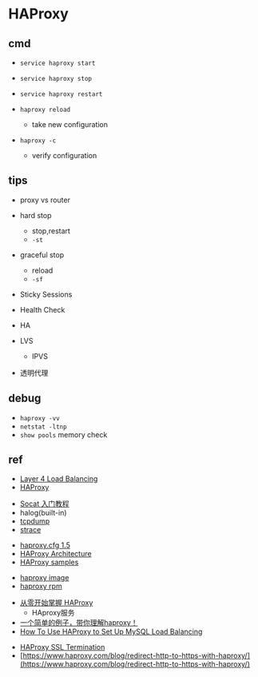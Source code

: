 # HAProxy

## cmd

+ `service haproxy start`
+ `service haproxy stop`
+ `service haproxy restart`

+ `haproxy reload`
    + take new configuration

+ `haproxy -c`
    + verify configuration



## tips

+ proxy vs router

+ hard stop
    + stop,restart
    + `-st`

+ graceful stop
    + reload
    + `-sf`

+ Sticky Sessions

+ Health Check

+ HA

+ LVS
    + IPVS

+ 透明代理

## debug

+ `haproxy -vv`
+ `netstat -ltnp`
+ `show pools` memory check

## ref

+ [Layer 4 Load Balancing](https://www.haproxy.com/documentation/hapee/latest/high-availability/active-active/l4-load-balancing/)
+ [HAProxy](http://cbonte.github.io/haproxy-dconv/2.5/intro.html)

<!-- debug tools -->
+ [Socat 入门教程](https://www.hi-linux.com/posts/61543.html)
+ halog(built-in)
+ [tcpdump ](https://www.tcpdump.org/)
+ [strace](https://man7.org/linux/man-pages/man1/strace.1.html)

<!-- docs -->
+ [haproxy.cfg 1.5](http://www.haproxy.org/download/1.5/doc/configuration.txt)
+ [HAProxy Architecture](https://www.haproxy.org/download/1.2/doc/architecture.txt)
+ [HAProxy samples](http://www.haproxy.org/download/1.3/examples/antidos.cfg)


<!-- install -->
+ [haproxy image](https://hub.docker.com/_/haproxy)
+ [haproxy rpm](https://software.opensuse.org/package/haproxy)


<!-- sample -->
+ [从零开始掌握 HAProxy](https://segmentfault.com/a/1190000039713086)
    + HAproxy服务
+ [一个简单的例子，带你理解haproxy！](https://blog.csdn.net/qq_34208467/article/details/84032105)
+ [How To Use HAProxy to Set Up MySQL Load Balancing](https://www.digitalocean.com/community/tutorials/how-to-use-haproxy-to-set-up-mysql-load-balancing-3)
<!-- https -->
+ [HAProxy SSL Termination](https://www.haproxy.com/blog/haproxy-ssl-termination/)
+ [https://www.haproxy.com/blog/redirect-http-to-https-with-haproxy/](https://www.haproxy.com/blog/redirect-http-to-https-with-haproxy/)